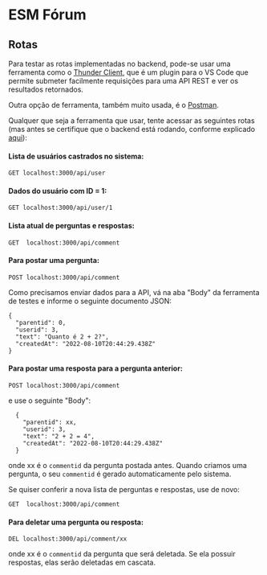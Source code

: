 # ESM Fórum

## Rotas

Para testar as rotas implementadas no backend, pode-se usar uma ferramenta como o
[Thunder Client](https://marketplace.visualstudio.com/items?itemName=rangav.vscode-thunder-client), 
que é um plugin para o VS Code que permite submeter facilmente requisições para uma
API REST e ver os resultados retornados. 

Outra opção de ferramenta, também muito usada, é o [Postman](https://www.postman.com/).

Qualquer que seja a ferramenta que usar, tente acessar as seguintes rotas (mas antes
se certifique que o backend está rodando, conforme explicado 
[aqui](https://github.com/aserg-ufmg/esmforum/blob/main/docs/install-info.md)):

#### Lista de usuários castrados no sistema: ####

  `GET localhost:3000/api/user`
  
#### Dados do usuário com ID = 1: ####

  `GET localhost:3000/api/user/1`

#### Lista atual de perguntas e respostas: ####

  `GET  localhost:3000/api/comment`

#### Para postar uma pergunta: ####
 
  `POST localhost:3000/api/comment`
  
  Como precisamos enviar dados para a API, vá na aba "Body" da ferramenta de testes e informe 
  o seguinte documento JSON:
  
  ```
  {
    "parentid": 0,
    "userid": 3,
    "text": "Quanto é 2 + 2?",
    "createdAt": "2022-08-10T20:44:29.438Z"
  }
  ```
  
#### Para postar uma resposta para a pergunta anterior: ####
  
`POST localhost:3000/api/comment`
  
e use o seguinte "Body": 

```
  {
    "parentid": xx,  
    "userid": 3,
    "text": "2 + 2 = 4",
    "createdAt": "2022-08-10T20:44:29.438Z"
  }
```
  
onde xx é o `commentid` da pergunta postada antes. Quando criamos uma pergunta, o seu `commentid` é 
gerado automaticamente pelo sistema.
  
Se quiser conferir a nova lista de perguntas e respostas, use de novo:
  
`GET  localhost:3000/api/comment`
  
  
#### Para deletar uma pergunta ou resposta: ####

`DEL localhost:3000/api/comment/xx`
  
onde xx é o `commentid` da pergunta que será deletada. Se ela possuir respostas, elas serão deletadas em cascata.
  
